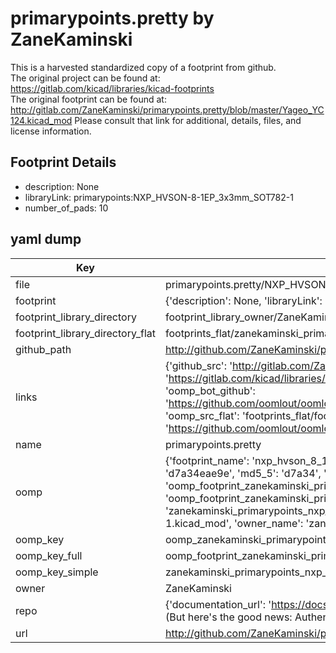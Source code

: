 # primarypoints.pretty by ZaneKaminski  
This is a harvested standardized copy of a footprint from github.  
The original project can be found at:  
https://gitlab.com/kicad/libraries/kicad-footprints  
The original footprint can be found at:
http://gitlab.com/ZaneKaminski/primarypoints.pretty/blob/master/Yageo_YC124.kicad_mod
Please consult that link for additional, details, files, and license information.  
## Footprint Details
* description: None  
* libraryLink: primarypoints:NXP_HVSON-8-1EP_3x3mm_SOT782-1  
* number_of_pads: 10  
## yaml dump  
| Key | Value |  
| --- | --- |  
| file | primarypoints.pretty/NXP_HVSON-8-1EP_3x3mm_SOT782-1.kicad_mod |  
| footprint | {'description': None, 'libraryLink': 'primarypoints:NXP_HVSON-8-1EP_3x3mm_SOT782-1', 'number_of_pads': 10} |  
| footprint_library_directory | footprint_library_owner/ZaneKaminski_primarypoints.pretty |  
| footprint_library_directory_flat | footprints_flat/zanekaminski_primarypoints_nxp_hvson_8_1ep_3x3mm_sot782_1/working |  
| github_path | http://github.com/ZaneKaminski/primarypoints.pretty/blob/master/NXP_HVSON-8-1EP_3x3mm_SOT782-1.kicad_mod |  
| links | {'github_src': 'http://gitlab.com/ZaneKaminski/primarypoints.pretty/blob/master/Yageo_YC124.kicad_mod', 'github_src_repo': 'https://gitlab.com/kicad/libraries/kicad-footprints', 'oomp_bot': 'footprints/zanekaminski_primarypoints_nxp_hvson_8_1ep_3x3mm_sot782_1/working', 'oomp_bot_github': 'https://github.com/oomlout/oomlout_oomp_footprint_bot/tree/main/footprints/zanekaminski_primarypoints_nxp_hvson_8_1ep_3x3mm_sot782_1/working', 'oomp_src_flat': 'footprints_flat/footprints_flat/zanekaminski_primarypoints_nxp_hvson_8_1ep_3x3mm_sot782_1/working', 'oomp_src_flat_github': 'https://github.com/oomlout/oomlout_oomp_footprint_src/tree/main/footprints_flat/zanekaminski_primarypoints_nxp_hvson_8_1ep_3x3mm_sot782_1/working'} |  
| name | primarypoints.pretty |  
| oomp | {'footprint_name': 'nxp_hvson_8_1ep_3x3mm_sot782_1', 'library_name': 'primarypoints', 'md5': 'd7a34eae9efa8cbc6d0a07362d7bdeaa', 'md5_10': 'd7a34eae9e', 'md5_5': 'd7a34', 'md5_6': 'd7a34e', 'oomp_key': 'oomp_zanekaminski_primarypoints_nxp_hvson_8_1ep_3x3mm_sot782_1', 'oomp_key_extra': 'oomp_footprint_zanekaminski_primarypoints_nxp_hvson_8_1ep_3x3mm_sot782_1', 'oomp_key_full': 'oomp_footprint_zanekaminski_primarypoints_nxp_hvson_8_1ep_3x3mm_sot782_1_d7a34e', 'oomp_key_simple': 'zanekaminski_primarypoints_nxp_hvson_8_1ep_3x3mm_sot782_1', 'original_filename': 'primarypoints.pretty/NXP_HVSON-8-1EP_3x3mm_SOT782-1.kicad_mod', 'owner_name': 'zanekaminski'} |  
| oomp_key | oomp_zanekaminski_primarypoints_nxp_hvson_8_1ep_3x3mm_sot782_1 |  
| oomp_key_full | oomp_footprint_zanekaminski_primarypoints_nxp_hvson_8_1ep_3x3mm_sot782_1 |  
| oomp_key_simple | zanekaminski_primarypoints_nxp_hvson_8_1ep_3x3mm_sot782_1 |  
| owner | ZaneKaminski |  
| repo | {'documentation_url': 'https://docs.github.com/rest/overview/resources-in-the-rest-api#rate-limiting', 'message': "API rate limit exceeded for 84.66.173.59. (But here's the good news: Authenticated requests get a higher rate limit. Check out the documentation for more details.)"} |  
| url | http://github.com/ZaneKaminski/primarypoints.pretty |  

